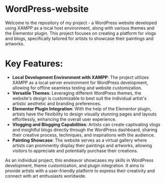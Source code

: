 # WordPress-website

Welcome to the repository of my project - a WordPress website developed using XAMPP as a local host environment, along with various themes and the Elementor plugin. This project focuses on creating a platform for vlogs and blogs, specifically tailored for artists to showcase their paintings and artworks.

# Key Features:
- **Local Development Environment with XAMPP**: The project utilizes XAMPP as a local server environment for WordPress development, allowing for offline seamless testing and website customization.
- **Versatile Themes**: Leveraging different WordPress themes, the website's design is customizable to best suit the individual artist's artistic aesthetic and branding preferences.
- **Elementor Plugin Integration**: With the help of the Elementor plugin, artists have the flexibility to design visually stunning pages and layouts effortlessly, enhancing the overall user experience.
- **Vlogging and Blogging Capabilities**: Artists can create captivating vlogs and insightful blogs directly through the WordPress dashboard, sharing their creative process, techniques, and inspirations with the audience.
- **Painting Showcase**: The website serves as a virtual gallery where artists can prominently display their paintings and artworks, allowing visitors to appreciate and potentially purchase their creations.

As an individual project, this endeavor showcases my skills in WordPress development, theme customization, and plugin integration. It aims to provide artists with a user-friendly platform to express their creativity and connect with art enthusiasts worldwide.
